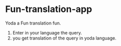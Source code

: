 # Fun-translation-app
Yoda a Fun translation fun.
1. Enter in your language the query.
2. you get translation of the query in yoda language.
